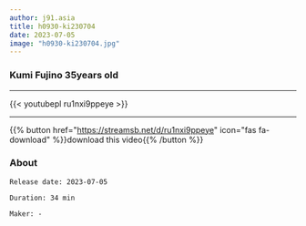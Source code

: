 ```yaml
---
author: j91.asia
title: h0930-ki230704
date: 2023-07-05
image: "h0930-ki230704.jpg"
---
```


### Kumi Fujino 35years old
___

{{< youtubepl ru1nxi9ppeye >}}
___

{{% button href="https://streamsb.net/d/ru1nxi9ppeye" icon="fas fa-download" %}}download this video{{% /button %}}
### About

`Release date: 2023-07-05`

`Duration: 34 min`

`Maker:	-`